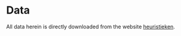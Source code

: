 # Data
All data herein is directly downloaded from the website [heuristieken](http://heuristieken.nl/wiki/index.php?title=SmartGrid).